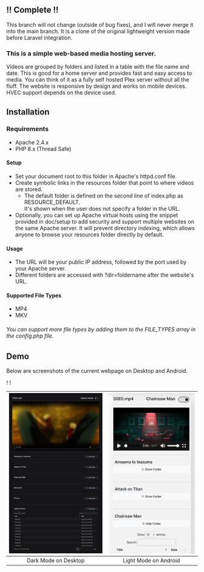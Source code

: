 ## !! Complete !!
This branch will not change (outside of bug fixes), and I will never merge it into the main branch. It is a clone of the original lightweight version made before Laravel integration.

### This is a simple web-based media hosting server.

Videos are grouped by folders and listed in a table with the file name and date. 
This is good for a home server and provides fast and easy access to media. 
You can think of it as a fully self hosted Plex server without all the fluff. 
The website is responsive by design and works on mobile devices. HVEC support depends on the device used.

## Installation

### Requirements
- Apache 2.4.x
- PHP 8.x (Thread Safe)

#### Setup
- Set your document root to this folder in Apache's httpd.conf file.
- Create symbolic links in the resources folder that point to where videos are stored.
    - The default folder is defined on the second line of index.php as RESOURCE_DEFAULT. <br>
    It's shown when the user does not specify a folder in the URL.
- Optionally, you can set up Apache virtual hosts using the snippet provided in doc/setup to add security and support multiple websites on the same Apache server. It will prevent directory indexing, which allows anyone to browse your resources folder directly by default. 

#### Usage
- The URL will be your public IP address, followed by the port used by your Apache server.
- Different folders are accessed with ?dir=foldername after the website's URL.

#### Supported File Types
- MP4
- MKV
<h6>You can support more file types by adding them to the FILE_TYPES array in the config.php file.</h6>

## Demo

Below are screenshots of the current webpage on Desktop and Android.

!
!

|![Dark](./doc/img/DarkMode.png)|![Light](./doc/img/LightMode.png)|
|:-:|:-:|
|Dark Mode on Desktop|Light Mode on Android|
